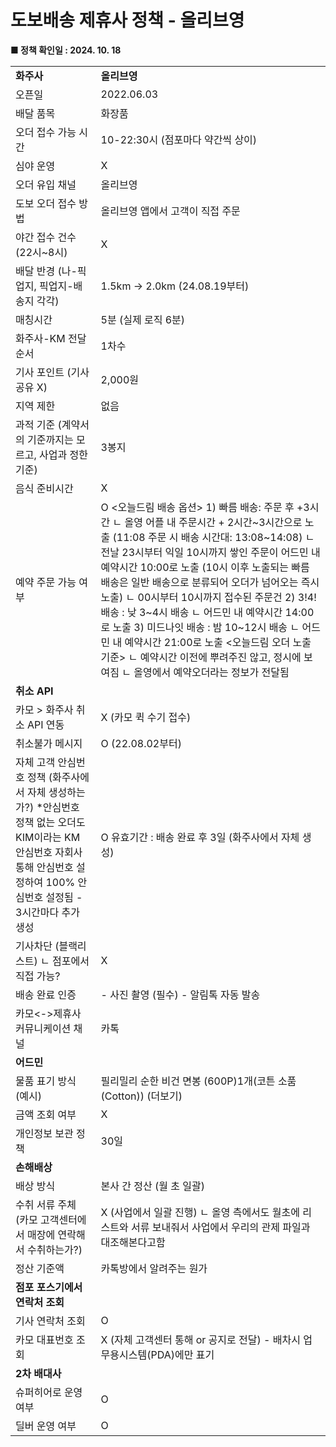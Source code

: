 # 도보배송 제휴사 정책 - 올리브영

**■ 정책 확인일 : 2024. 10. 18**

|  |  |
| --- | --- |
| **화주사** | **올리브영** |
| 오픈일 | 2022.06.03 |
| 배달 품목 | 화장품 |
| 오더 접수 가능 시간 | 10-22:30시  (점포마다 약간씩 상이) |
| 심야 운영 | X |
| 오더 유입 채널 | 올리브영 |
| 도보 오더 접수 방법 | 올리브영 앱에서 고객이 직접 주문 |
| 야간 접수 건수 (22시~8시) | X |
| 배달 반경 (나-픽업지, 픽업지-배송지 각각) | 1.5km -> 2.0km (24.08.19부터) |
| 매칭시간 | 5분 (실제 로직 6분) |
| 화주사-KM 전달 순서 | 1차수 |
| 기사 포인트 (기사 공유 X) | 2,000원 |
| 지역 제한 | 없음 |
| 과적 기준 (계약서의 기준까지는 모르고, 사업과 정한 기준) | 3봉지 |
| 음식 준비시간 | X |
| 예약 주문 가능 여부 | O  <오늘드림 배송 옵션> 1) 빠름 배송: 주문 후 +3시간 ㄴ 올영 어플 내 주문시간 + 2시간~3시간으로 노출 (11:08 주문 시 배송 시간대: 13:08~14:08) ㄴ 전날 23시부터 익일 10시까지 쌓인 주문이  어드민 내 예약시간 10:00로 노출 (10시 이후 노출되는 빠름 배송은 일반 배송으로 분류되어 오더가 넘어오는 즉시 노출) ㄴ 00시부터 10시까지 접수된 주문건 2) 3!4!배송 : 낮 3~4시 배송  ㄴ 어드민 내 예약시간 14:00로 노출 3) 미드나잇 배송 : 밤 10~12시 배송 ㄴ 어드민 내 예약시간 21:00로 노출  <오늘드림 오더 노출 기준> ㄴ 예약시간 이전에 뿌려주진 않고, 정시에 보여짐 ㄴ 올영에서 예약오더라는 정보가 전달됨 |
| **취소 API** | |
| 카모 > 화주사 취소 API 연동 | X  (카모 퀵 수기 접수) |
| 취소불가 메시지 | O (22.08.02부터) |
| 자체 고객 안심번호 정책 (화주사에서 자체 생성하는가?)  \*안심번호 정책 없는 오더도 KIM이라는 KM 안심번호 자회사 통해 안심번호 설정하여 100% 안심번호 설정됨 - 3시간마다 추가 생성 | O 유효기간 : 배송 완료 후 3일 (화주사에서 자체 생성) |
| 기사차단 (블랙리스트) ㄴ 점포에서 직접 가능? | X |
| 배송 완료 인증 | - 사진 촬영 (필수) - 알림톡 자동 발송 |
| 카모<->제휴사 커뮤니케이션 채널 | 카톡 |
| **어드민** | |
| 물품 표기 방식 (예시) | 필리밀리 순한 비건 면봉 (600P)1개(코튼 소품(Cotton)) (더보기) |
| 금액 조회 여부 | X |
| 개인정보 보관 정책 | 30일 |
| **손해배상** | |
| 배상 방식 | 본사 간 정산 (월 초 일괄) |
| 수취 서류 주체 (카모 고객센터에서 매장에 연락해서 수취하는가?) | X (사업에서 일괄 진행) ㄴ 올영 측에서도 월초에 리스트와 서류 보내줘서 사업에서 우리의 관제 파일과 대조해본다고함 |
| 정산 기준액 | 카톡방에서 알려주는 원가 |
| **점포 포스기에서 연락처 조회** | |
| 기사 연락처 조회 | O |
| 카모 대표번호 조회 | X (자체 고객센터 통해 or 공지로 전달) - 배차시 업무용시스템(PDA)에만 표기 |
| **2차 배대사** | |
| 슈퍼히어로 운영 여부 | O |
| 딜버 운영 여부 | O |